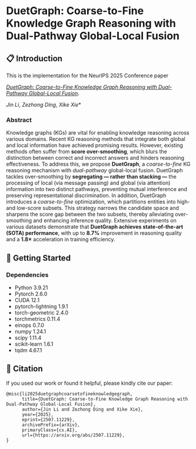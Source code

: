 # DuetGraph: Coarse-to-Fine Knowledge Graph Reasoning with Dual-Pathway Global-Local Fusion

## 📋 Introduction
This is the implementation for the NeurIPS 2025 Conference paper 

_[DuetGraph: Coarse-to-Fine Knowledge Graph Reasoning with Dual-Pathway Global-Local Fusion](https://arxiv.org/abs/2507.11229)_.

_Jin Li_, _Zezhong Ding_, _Xike Xie_\*

### Abstract

Knowledge graphs (KGs) are vital for enabling knowledge reasoning across various domains. Recent KG reasoning methods that integrate both global and local information have achieved promising results. However, existing methods often suffer from **score over-smoothing**, which blurs the distinction between correct and incorrect answers and hinders reasoning effectiveness. To address this, we propose **DuetGraph**, a *coarse-to-fine* KG reasoning mechanism with *dual-pathway* global-local fusion. DuetGraph tackles over-smoothing by **segregating — rather than stacking —** the processing of local (via message passing) and global (via attention) information into two distinct pathways, preventing mutual interference and preserving representational discrimination. In addition, DuetGraph introduces a *coarse-to-fine* optimization, which partitions entities into high- and low-score subsets. This strategy narrows the candidate space and sharpens the score gap between the two subsets, thereby alleviating over-smoothing and enhancing inference quality. Extensive experiments on various datasets demonstrate that **DuetGraph achieves state-of-the-art (SOTA) performance**, with up to **8.7%** improvement in reasoning quality and a **1.8×** acceleration in training efficiency.


## 🚀 Getting Started

### Dependencies
- Python 3.9.21
- Pytorch 2.6.0
- CUDA 12.1
- pytorch-lightning 1.9.1
- torch-geometric 2.4.0
- torchmetrics 0.11.4
- einops 0.7.0
- numpy 1.24.1
- scipy 1.11.4
- scikit-learn 1.6.1
- tqdm 4.67.1


## 🌟 Citation

If you used our work or found it helpful, please kindly cite our paper:
```
@misc{li2025duetgraphcoarsetofineknowledgegraph,
      title={DuetGraph: Coarse-to-Fine Knowledge Graph Reasoning with Dual-Pathway Global-Local Fusion}, 
      author={Jin Li and Zezhong Ding and Xike Xie},
      year={2025},
      eprint={2507.11229},
      archivePrefix={arXiv},
      primaryClass={cs.AI},
      url={https://arxiv.org/abs/2507.11229}, 
}
```




